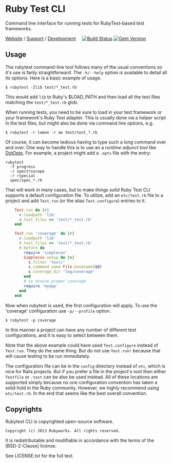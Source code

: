 # Ruby Test CLI

Command line interface for running tests for RubyTest-based
test frameworks.

[Website](http://rubyworks.github.com/rubytest-cli) /
[Support](http://github.com/rubyworks/rubytest-cli/issues) /
[Development](http://github.com/rubyworks/rubytest-cli) &nbsp; &nbsp;
[![Build Status](https://secure.travis-ci.org/rubyworks/rubytest.png)](http://travis-ci.org/rubyworks/rubytest-cli)
[![Gem Version](https://badge.fury.io/rb/rubytest.png)](http://badge.fury.io/rb/rubytest-cli)


## Usage

The rubytest command-line tool follows many of the usual conventions
so it's use is farily straightforward. The `-h/--help` option is 
available to detail all its options. Here is a basic example of usage. 

    $ rubytest -Ilib test/*_test.rb

This would add `lib` to Ruby's $LOAD_PATH and then load all the 
test files matching the `test/*_test.rb` glob.

When running tests, you need to be sure to load in your test framework
or your framework's Ruby Test adapter. This is usually done via a helper
script in the test files, but might also be done via command line options,
e.g.

    $ rubytest -r lemon -r ae test/test_*.rb

Of course, it can become tedious having to type such a long command
over and over. One way to handle this is to use an a *runtime adjunct tool*
like [DotOpts](http://rubyworks.github.com/dotopts). For example, a project
might add a `.opts` file with the entry:

    rubytest
      -f progress
      -r spectroscope
      -r rspecial
      spec/spec_*.rb

That will work in many cases, but to make things *solid* Ruby Test CLI
supports a default configuration file. To utilize, add an `etc/test.rb` file
to a project and add `Test.run` (or the alias `Test.configure`) entries to it.

```ruby
    Test.run do |r|
      r.loadpath 'lib'
      r.test_files << 'test/*_test.rb'
    end

    Test.run 'coverage' do |r|
      r.loadpath 'lib'
      r.test_files << 'test/*_test.rb'
      r.before do
        require 'simplecov'
        Simplecov.setup do |s|
          s.filter 'test/'
          s.command_name File.basename($0)
          s.coverage_dir 'log/coverage'    
        end
        # to ensure proper coverage
        require 'myapp'
      end
    end
```

Now when rubytest is used, the first configuration will apply. To use
the 'coverage' configuration use `-p/--profile` option.

    $ rubytest -p coverage

In this manner a project can have any number of different test configurations,
and it is easy to select between them.

Note that the above example could have used `Test.configure` instead
of `Test.run`. They do the same thing. But do not use `Test.run!` because
that will cause testing to be run immediately.

The configuration file can be in the `config` directory instead of `etc`, which
is nice for Rails projects. But if you prefer a file in the project's root 
then either `Testfile` or `.test` can be also be used instead. All of these
locations are supported simply because no one configuration convention has 
taken a solid hold in the Ruby community. However, we highly recommend using
`etc/test.rb`. In the end that seems like the best overall convention.


## Copyrights

Rubytest CLI is copyrighted open-source software.

    Copyright (c) 2013 Rubyworks. All rights reserved.

It is redistributable and modifiable in accordance with the terms of the
[BSD-2-Clause] license.

See LICENSE.txt for the full text.


